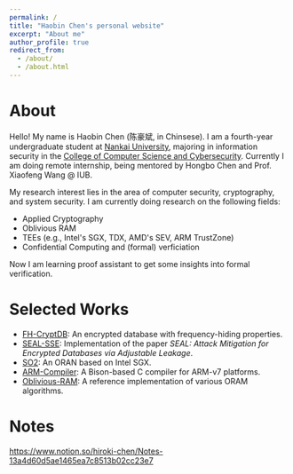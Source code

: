 ```yaml
---
permalink: /
title: "Haobin Chen's personal website"
excerpt: "About me"
author_profile: true
redirect_from: 
  - /about/
  - /about.html
---
```


About
======
Hello! My name is Haobin Chen (陈豪斌, in Chinsese). I am a fourth-year undergraduate student at [Nankai University](https://www.nankai.edu.cn), majoring in information security in the [College of Computer Science and Cybersecurity](https://cyber.nankai.edu.cn). Currently I am doing remote internship, being mentored by Hongbo Chen and Prof. Xiaofeng Wang @ IUB.

My research interest lies in the area of computer security, cryptography, and system security. I am currently doing research on the following fields:

* Applied Cryptography
* Oblivious RAM
* TEEs (e.g., Intel's SGX, TDX, AMD's SEV, ARM TrustZone)
* Confidential Computing and (formal) verficiation

Now I am learning proof assistant to get some insights into formal verification.

Selected Works
======

* [FH-CryptDB](https://github.com/hiroki-chen/FH_CryptDB): An encrypted database with frequency-hiding properties.
* [SEAL-SSE](https://github.com/hiroki-chen/SSE-SEAL): Implementation of the paper *SEAL: Attack Mitigation for Encrypted Databases via Adjustable Leakage*.
* [SO2](https://github.com/hiroki-chen/SGXOram): An ORAN based on Intel SGX.
* [ARM-Compiler](https://github.com/hiroki-chen/NKUCompiler): A Bison-based C compiler for ARM-v7 platforms.
* [Oblivious-RAM](https://github.com/hiroki-chen/Oblivious-RAM): A reference implementation of various ORAM algorithms.

Notes
======
https://www.notion.so/hiroki-chen/Notes-13a4d60d5ae1465ea7c8513b02cc23e7
